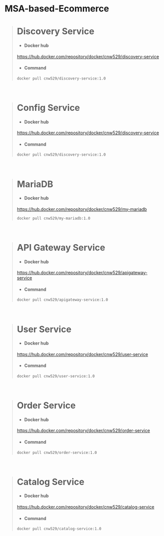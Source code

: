 # MSA-based-Ecommerce

> Discovery Service
> ==
> - #### Docker hub
> <a href="https://hub.docker.com/repository/docker/cnw529/discovery-service">https://hub.docker.com/repository/docker/cnw529/discovery-service</a>
> - #### Command
> ```
> docker pull cnw529/discovery-service:1.0
> ```
<br>

> Config Service
> ==
> - #### Docker hub
> <a href="https://hub.docker.com/repository/docker/cnw529/discovery-service">https://hub.docker.com/repository/docker/cnw529/discovery-service</a>
> - #### Command
> ```
> docker pull cnw529/discovery-service:1.0
> ```
<br>

> MariaDB
> ==
> - #### Docker hub
> <a href="https://hub.docker.com/repository/docker/cnw529/my-mariadb">https://hub.docker.com/repository/docker/cnw529/my-mariadb</a>
> ```
> docker pull cnw529/my-mariadb:1.0
> ```
<br>

> API Gateway Service
> ==
> - #### Docker hub
> <a href="https://hub.docker.com/repository/docker/cnw529/apigateway-service">https://hub.docker.com/repository/docker/cnw529/apigateway-service</a>
> - #### Command
> ```
> docker pull cnw529/apigateway-service:1.0
> ```
<br>

> User Service
> ==
> - #### Docker hub
> <a href="https://hub.docker.com/repository/docker/cnw529/user-service">https://hub.docker.com/repository/docker/cnw529/user-service</a>
> - #### Command
> ```
> docker pull cnw529/user-service:1.0
> ```
<br>

> Order Service
> ==
> - #### Docker hub
> <a href="https://hub.docker.com/repository/docker/cnw529/order-service">https://hub.docker.com/repository/docker/cnw529/order-service</a>
> - #### Command
> ```
> docker pull cnw529/order-service:1.0
> ```
<br>

> Catalog Service
> ==
> - #### Docker hub
> <a href="https://hub.docker.com/repository/docker/cnw529/catalog-service">https://hub.docker.com/repository/docker/cnw529/catalog-service</a>
> - #### Command
> ```
> docker pull cnw529/catalog-service:1.0
> ```
